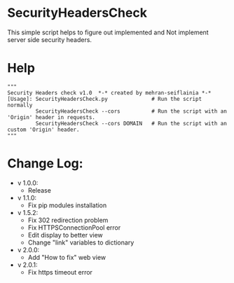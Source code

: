 # SecurityHeadersCheck
This simple script helps to figure out implemented and Not implement server side security headers.

# Help
```python3
"""
Security Headers check v1.0  *-* created by mehran-seiflainia *-*
[Usage]: SecurityHeadersCheck.py              # Run the script normally
         SecurityHeadersCheck --cors          # Run the script with an 'Origin' header in requests.
         SecurityHeadersCheck --cors DOMAIN   # Run the script with an custom 'Origin' header.
"""
```

# Change Log:
* v 1.0.0:
  * Release
* v 1.1.0:
  * Fix pip modules installation
* v 1.5.2:
  * Fix 302 redirection problem
  * Fix HTTPSConnectionPool error
  * Edit display to better view
  * Change "link" variables to dictionary
* v 2.0.0:
  * Add "How to fix" web view
* v 2.0.1:
  * Fix https timeout error
